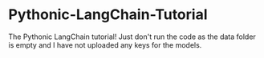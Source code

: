# Pythonic-LangChain-Tutorial
The Pythonic LangChain tutorial!
Just don't run the code as the data folder is empty and I have not uploaded any keys for the models.
